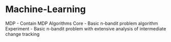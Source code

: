 # Machine-Learning
MDP - Contain MDP Algorithms
Core - Basic n-bandit problem algorithm
Experiment - Basic n-bandit problem with extensive analysis of intermediate change tracking
